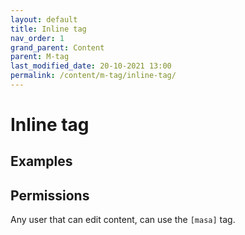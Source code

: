```yaml
---
layout: default
title: Inline tag
nav_order: 1
grand_parent: Content
parent: M-tag
last_modified_date: 20-10-2021 13:00
permalink: /content/m-tag/inline-tag/
---
```


# Inline tag

## Examples

## Permissions

Any user that can edit content, can use the `[masa]` tag.
